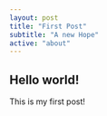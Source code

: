 ```yaml
---
layout: post
title: "First Post"
subtitle: "A new Hope"
active: "about"
---
```


## Hello world!

This is my first post!

